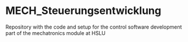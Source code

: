 # MECH_Steuerungsentwicklung
Repository with the code and setup for the control software development part of the mechatronics module at HSLU
